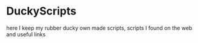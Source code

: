 # DuckyScripts
here I keep my rubber ducky own made scripts, scripts I found on the web and useful links
